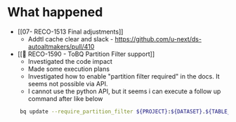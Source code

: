 # What happened
*  [[07- RECO-1513 Final adjustments]] 
	* Addtl cache clear and slack - https://github.com/u-next/ds-autoaltmakers/pull/410
* [[🎯  RECO-1590 - ToBQ Partition Filter support]]
	* Investigated the code impact
	* Made some execution plans
	- Investigated how to enable "partition filter required" in the docs. It seems not possible via API.
	- I cannot use the python API, but it seems i can execute a follow up command after like below
```bash	
	bq update --require_partition_filter ${PROJECT}:${DATASET}.${TABLE_NAME}
```